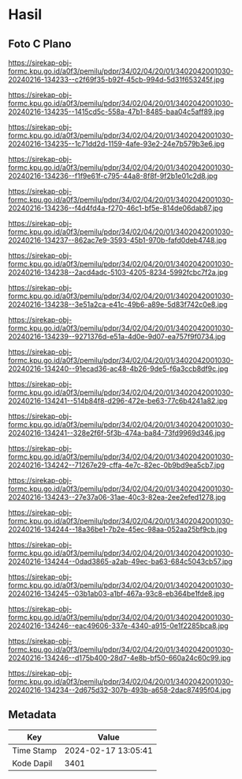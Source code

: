 # Hasil

## Foto C Plano

https://sirekap-obj-formc.kpu.go.id/a0f3/pemilu/pdpr/34/02/04/20/01/3402042001030-20240216-134233--c2f69f35-b92f-45cb-994d-5d31f653245f.jpg

https://sirekap-obj-formc.kpu.go.id/a0f3/pemilu/pdpr/34/02/04/20/01/3402042001030-20240216-134235--1415cd5c-558a-47b1-8485-baa04c5aff89.jpg

https://sirekap-obj-formc.kpu.go.id/a0f3/pemilu/pdpr/34/02/04/20/01/3402042001030-20240216-134235--1c71dd2d-1159-4afe-93e2-24e7b579b3e6.jpg

https://sirekap-obj-formc.kpu.go.id/a0f3/pemilu/pdpr/34/02/04/20/01/3402042001030-20240216-134236--f1f9e61f-c795-44a8-8f8f-9f2b1e01c2d8.jpg

https://sirekap-obj-formc.kpu.go.id/a0f3/pemilu/pdpr/34/02/04/20/01/3402042001030-20240216-134236--f4d4fd4a-f270-46c1-bf5e-814de06dab87.jpg

https://sirekap-obj-formc.kpu.go.id/a0f3/pemilu/pdpr/34/02/04/20/01/3402042001030-20240216-134237--862ac7e9-3593-45b1-970b-fafd0deb4748.jpg

https://sirekap-obj-formc.kpu.go.id/a0f3/pemilu/pdpr/34/02/04/20/01/3402042001030-20240216-134238--2acd4adc-5103-4205-8234-5992fcbc7f2a.jpg

https://sirekap-obj-formc.kpu.go.id/a0f3/pemilu/pdpr/34/02/04/20/01/3402042001030-20240216-134238--3e51a2ca-e41c-49b6-a89e-5d83f742c0e8.jpg

https://sirekap-obj-formc.kpu.go.id/a0f3/pemilu/pdpr/34/02/04/20/01/3402042001030-20240216-134239--9271376d-e51a-4d0e-9d07-ea757f9f0734.jpg

https://sirekap-obj-formc.kpu.go.id/a0f3/pemilu/pdpr/34/02/04/20/01/3402042001030-20240216-134240--91ecad36-ac48-4b26-9de5-f6a3ccb8df9c.jpg

https://sirekap-obj-formc.kpu.go.id/a0f3/pemilu/pdpr/34/02/04/20/01/3402042001030-20240216-134241--514b84f8-d296-472e-be63-77c6b4241a82.jpg

https://sirekap-obj-formc.kpu.go.id/a0f3/pemilu/pdpr/34/02/04/20/01/3402042001030-20240216-134241--328e2f6f-5f3b-474a-ba84-73fd9969d346.jpg

https://sirekap-obj-formc.kpu.go.id/a0f3/pemilu/pdpr/34/02/04/20/01/3402042001030-20240216-134242--71267e29-cffa-4e7c-82ec-0b9bd9ea5cb7.jpg

https://sirekap-obj-formc.kpu.go.id/a0f3/pemilu/pdpr/34/02/04/20/01/3402042001030-20240216-134243--27e37a06-31ae-40c3-82ea-2ee2efed1278.jpg

https://sirekap-obj-formc.kpu.go.id/a0f3/pemilu/pdpr/34/02/04/20/01/3402042001030-20240216-134244--18a36be1-7b2e-45ec-98aa-052aa25bf9cb.jpg

https://sirekap-obj-formc.kpu.go.id/a0f3/pemilu/pdpr/34/02/04/20/01/3402042001030-20240216-134244--0dad3865-a2ab-49ec-ba63-684c5043cb57.jpg

https://sirekap-obj-formc.kpu.go.id/a0f3/pemilu/pdpr/34/02/04/20/01/3402042001030-20240216-134245--03b1ab03-a1bf-467a-93c8-eb364be1fde8.jpg

https://sirekap-obj-formc.kpu.go.id/a0f3/pemilu/pdpr/34/02/04/20/01/3402042001030-20240216-134246--eac49606-337e-4340-a915-0e1f2285bca8.jpg

https://sirekap-obj-formc.kpu.go.id/a0f3/pemilu/pdpr/34/02/04/20/01/3402042001030-20240216-134246--d175b400-28d7-4e8b-bf50-660a24c60c99.jpg

https://sirekap-obj-formc.kpu.go.id/a0f3/pemilu/pdpr/34/02/04/20/01/3402042001030-20240216-134234--2d675d32-307b-493b-a658-2dac87495f04.jpg


## Metadata

| Key        | Value               |
| ---------- | ------------------- |
| Time Stamp | 2024-02-17 13:05:41 |
| Kode Dapil | 3401                |



